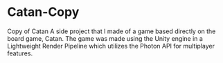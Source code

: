 # Catan-Copy
Copy of Catan
A side project that I made of a game based directly on the board game, Catan. The game was made using the Unity engine in a Lightweight Render Pipeline which utilizes the Photon API for multiplayer features. 
